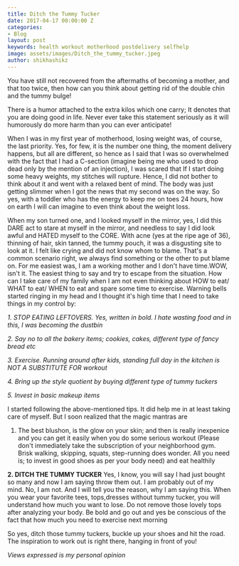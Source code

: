 ```yaml
---
title: Ditch the Tummy Tucker
date: 2017-04-17 00:00:00 Z
categories:
- Blog
layout: post
keywords: health workout motherhood postdelivery selfhelp
image: assets/images/Ditch_the_tummy_tucker.jpeg
author: shikhashikz
---
```


You have still not recovered from the aftermaths of becoming a mother, and that too twice, then how can you think about getting rid of the double chin and the tummy bulge! 

There is a humor attached to the extra kilos which one carry; It denotes that you are doing good in life. Never ever take this statement seriously as it will humorously do more harm than you can ever anticipate!

When I was in my first year of motherhood, losing weight was, of course, the last priority. Yes, for few, it is the number one thing, the moment delivery happens, but all are different, so hence as I said that I was so overwhelmed with the fact that I had a C-section (imagine being me who used to drop dead only by the mention of an injection), I was scared that If I start doing some heavy weights, my stitches will rupture. Hence, I did not bother to think about it and went with a relaxed bent of mind. The body was just getting slimmer when I got the news that my second was on the way. So yes, with a toddler who has the energy to keep me on toes 24 hours, how on earth I will can imagine to even think about the weight loss.

When my son turned one, and I looked myself in the mirror, yes, I did this DARE act to stare at myself in the mirror, and needless to say I did look awful and HATED myself to the CORE. With acne (yes at the ripe age of 36), thinning of hair, skin tanned, the tummy pouch, it was a disgusting site to look at it. I felt like crying and did not know whom to blame. That's a common scenario right, we always find something or the other to put blame on. For me easiest was, I am a working mother and I don't have time.WOW, isn't it. The easiest thing to say and try to escape from the situation. How can I take care of my family when I am not even thinking about HOW to eat/ WHAT to eat/ WHEN to eat and spare some time to exercise. Warning bells started ringing in my head and I thought it's high time that I need to take things in my control by:

*1. STOP EATING LEFTOVERS. Yes, written in bold. I hate wasting food and in this, I was becoming the dustbin*

*2. Say no to all the bakery items; cookies, cakes, different type of fancy bread etc*

*3. Exercise. Running around after kids, standing full day in the kitchen is NOT A SUBSTITUTE FOR workout*

*4. Bring up the style quotient by buying different type of tummy tuckers*

*5. Invest in basic makeup items*

I started following the above-mentioned tips. It did help me in at least taking care of myself. But I soon realized that the magic mantras are 

1. The best blushon, is the glow on your skin; and then is really inexpenice and you can get it easily when you do some serious workout (Please don't immediately take the subscription of your neighborhood gym. Brisk walking, skipping, squats, step-running does wonder. All you need is; to invest in good shoes as per your body need) and eat healthily

**2. DITCH THE TUMMY TUCKER** Yes, I know, you will say I had just bought so many and now I am saying throw them out. I am probably out of my mind. No, I am not. And I will tell you the reason, why I am saying this. When you wear your favorite tees, tops,dresses without tummy tucker, you will understand how much you want to lose. Do not remove those lovely tops after analyzing your body. Be bold and go out and yes be conscious of the fact that how much you need to exercise next morning

So yes, ditch those tummy tuckers, buckle up your shoes and hit the road. The inspiration to work out is right there, hanging in front of you!

*Views expressed is my personal opinion*
